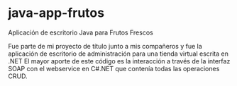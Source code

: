 # java-app-frutos
Aplicación de escritorio Java para Frutos Frescos

Fue parte de mi proyecto de título junto a mis compañeros y fue la aplicación de escritorio de administración para una tienda virtual escrita en .NET
El mayor aporte de este código es la interacción a través de la interfaz SOAP con el webservice en C#.NET que contenía todas las operaciones CRUD.
